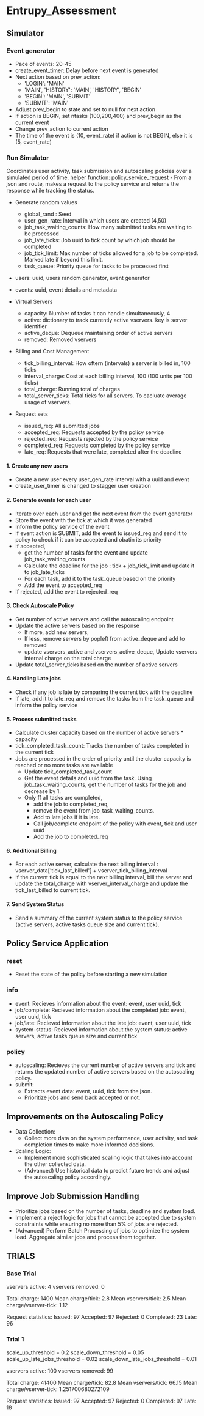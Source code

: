 # Entrupy_Assessment


## Simulator

### Event generator
- Pace of events: 20-45
- create_event_timer: Delay before next event is generated
- Next action based on prev_action:
    - 'LOGIN': 'MAIN'
    - 'MAIN', 'HISTORY': 'MAIN', 'HISTORY', 'BEGIN'
    - 'BEGIN': 'MAIN', 'SUBMIT'
    - 'SUBMIT': 'MAIN'
- Adjust prev_begin to state and set to null for next action
- If action is BEGIN, set ntasks (100,200,400) and prev_begin as the current event
- Change prev_action to current action
- The time of the event is (10, event_rate) if action is not BEGIN, else it is (5, event_rate)

### Run Simulator
Coordinates user activity, task submission and autoscaling policies over a simulated period of time.
helper function: policy_service_request - From a json and route, makes a request to the policy service and returns the response while tracking the status.

- Generate random values
    - global_rand : Seed
    - user_gen_rate: Interval in which users are created (4,50)
    - job_task_waiting_counts: How many submitted tasks are waiting to be processed
    - job_late_ticks: Job uuid to tick count by which job should be completed
    - job_tick_limit: Max number of ticks allowed for a job to be completed. Marked late if beyond this limit.
    -  task_queue: Priority queue for tasks to be processed first

- users: uuid, users random generator, event generator
- events: uuid, event details and metadata

- Virtual Servers
    - capacity: Number of tasks it can handle simultaneously, 4
    - active: dictionary to track currently active vservers. key is server identifier
    - active_deque: Dequeue maintaining order of active servers 
    - removed: Removed vservers

- Billing and Cost Management
    - tick_billing_interval: How oftern (intervals) a server is billed in, 100 ticks
    - interval_charge: Cost at each billing interval, 100 (100 units per 100 ticks)
    - total_charge: Running total of charges
    - total_server_ticks: Total ticks for all servers. To cacluate average usage of vservers.

- Request sets
    - issued_req: All submitted jobs
    - accepted_req: Requests accepted by the policy service
    - rejected_req: Requests rejected by the policy service 
    - completed_req: Requests completed by the policy service
    - late_req: Requests that were late, completed after the deadline

#### 1. Create any new users
- Create a new user every user_gen_rate interval with a uuid and event
- create_user_timer is changed to stagger user creation

#### 2. Generate events for each user
- Iterate over each user and get the next event from the event generator
- Store the event with the tick at which it was generated
- Inform the policy service of the event
- If event action is SUBMIT, add the event to issued_req and send it to policy to check if it can be accepted and obatin its priority
- If accepted, 
    - get the number of tasks for the event and update job_task_waiting_counts
    - Calculate the deadline for the job : tick + job_tick_limit and update it to job_late_ticks
    - For each task, add it to the task_queue based on the priority
    - Add the event to accepted_req
- If rejected, add the event to rejected_req

#### 3. Check Autoscale Policy
- Get number of active servers and call the autoscaling endpoint
- Update the active servers based on the response
    - If more, add new servers, 
    - If less, remove servers by popleft from active_deque and add to removed
    - update vservers_active and vservers_active_deque, Update vservers internal charge on the total charge
- Update total_server_ticks based on the number of active servers

#### 4. Handling Late jobs
- Check if any job is late by comparing the current tick with the deadline
- If late, add it to late_req and remove the tasks from the task_queue and inform the policy service

#### 5. Process submitted tasks
- Calculate cluster capacity based on the number of active servers * capacity
- tick_completed_task_count: Tracks the number of tasks completed in the current tick
- Jobs are processed in the order of priority until the cluster capacity is reached or no more tasks are available
    - Update tick_completed_task_count
    - Get the event details and uuid from the task. Using job_task_waiting_counts, get the number of tasks for the job and decrease by 1.
    - Only ff all tasks are completed, 
        - add the job to completed_req, 
        - remove the event from job_task_waiting_counts. 
        - Add to late jobs if it is late.
        - Call job/complete endpoint of the policy with event, tick and user uuid
        - Add the job to completed_req


#### 6. Additional Billing
- For each active server, calculate the next billing interval : vserver_data['tick_last_billed'] + vserver_tick_billing_interval
- If the current tick is equal to the next billing interval, bill the server and update the total_charge with vserver_interval_charge and update the tick_last_billed to current tick.

#### 7. Send System Status
- Send a summary of the current system status to the policy service (active servers, active tasks queue size and current tick).


## Policy Service Application

### reset
- Reset the state of the policy before starting a new simulation

### info
- event: Recieves information about the event: event, user uuid, tick
- job/complete: Recieved information about the completed job: event, user uuid, tick
- job/late: Recieved information about the late job: event, user uuid, tick
- system-status: Recieved information about the system status: active servers, active tasks queue size and current tick

### policy
- autoscaling: Recieves the current number of active servers and tick and returns the updated number of active servers based on the autoscaling policy.
- submit: 
    - Extracts event data: event, uuid, tick from the json.  
    - Prioritize jobs and send back accepted or not.


## Improvements on the Autoscaling Policy
- Data Collection:
    - Collect more data on the system performance, user activity, and task completion times to make more informed decisions.
- Scaling Logic:
    - Implement more sophisticated scaling logic that takes into account the other collected data.
    - (Advanced) Use historical data to predict future trends and adjust the autoscaling policy accordingly.

## Improve Job Submission Handling
- Prioritize jobs based on the number of tasks, deadline and system load.
- Implement a reject logic for jobs that cannot be accepted due to system constraints while ensuring no more than 5% of jobs are rejected.
- (Advanced) Perform Batch Processing of jobs to optimize the system load. Aggregate similar jobs and process them together.

## TRIALS
### Base Trial
vservers active: 4
vservers removed: 0

Total charge: 1400
Mean charge/tick: 2.8
Mean vservers/tick: 2.5
Mean charge/vserver-tick: 1.12

Request statistics:
Issued: 97
Accepted: 97
Rejected: 0
Completed: 23
Late: 96

### Trial 1
scale_up_threshold = 0.2
scale_down_threshold = 0.05
scale_up_late_jobs_threshold = 0.02
scale_down_late_jobs_threshold = 0.01

vservers active: 100
vservers removed: 99

Total charge: 41400
Mean charge/tick: 82.8
Mean vservers/tick: 66.15
Mean charge/vserver-tick: 1.251700680272109

Request statistics:
Issued: 97
Accepted: 97
Rejected: 0
Completed: 97
Late: 18